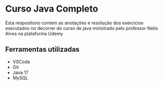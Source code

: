 # Curso Java Completo

Esta respositorio contem as anotações e resolução dos exercicios executados no decorrer do curso de java ministrado pelo professor Nelio Alves na plataforma Udemy

## Ferramentas utilizadas
+ VSCode
+ Git
+ Java 17
+ MySQL